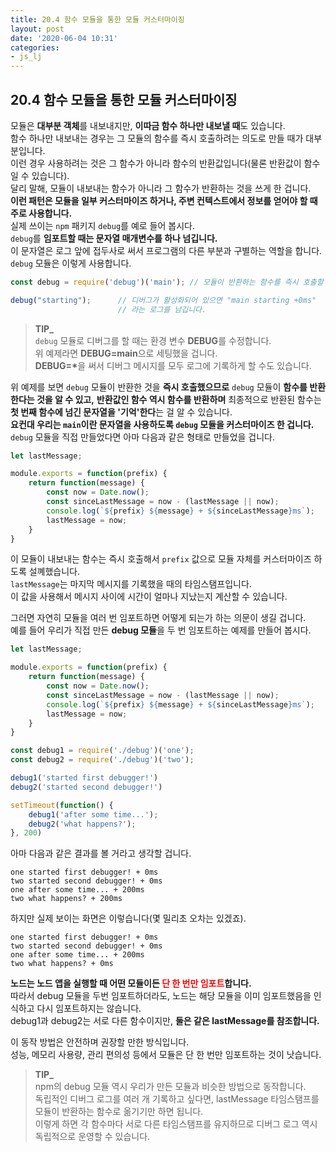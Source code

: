 ```yaml
---
title: 20.4 함수 모듈을 통한 모듈 커스터마이징
layout: post
date: '2020-06-04 10:31'
categories:
- js_lj
---
```


## 20.4 함수 모듈을 통한 모듈 커스터마이징

모듈은 **대부분 객체**를 내보내지만, **이따금 함수 하나만 내보낼 때**도 있습니다.  
함수 하나만 내보내는 경우는 그 모듈의 함수를 즉시 호출하려는 의도로 만들 때가 대부분입니다.  
이런 경우 사용하려는 것은 그 함수가 아니라 함수의 반환값입니다(물론 반환값이 함수일 수 있습니다).  
달리 말해, 모듈이 내보내는 함수가 아니라 그 함수가 반환하는 것을 쓰게 한 겁니다.  
**이런 패턴은 모듈을 일부 커스터마이즈 하거나, 주변 컨텍스트에서 정보를 얻어야 할 때 주로 사용합니다.**  
실제 쓰이는 `npm` 패키지 `debug`를 예로 들어 봅시다.  
`debug`를 **임포트할 때는 문자열 매개변수를 하나 넘깁니다.**  
이 문자열은 로그 앞에 접두사로 써서 프로그램의 다른 부분과 구별하는 역할을 합니다.  
`debug` 모듈은 이렇게 사용합니다.

```javascript
const debug = require('debug')('main'); // 모듈이 반환하는 함수를 즉시 호출할 수 있습니다.

debug("starting");      // 디버그가 활성화되어 있으면 "main starting +0ms"
                        // 라는 로그를 남깁니다.
```

>**TIP_**  
>`debug` 모듈로 디버그를 할 때는 환경 변수 **DEBUG**를 수정합니다.  
>위 예제라면 **DEBUG=main**으로 세팅했을 겁니다.  
><strong>DEBUG=*</strong>을 써서 디버그 메시지를 모두 로그에 기록하게 할 수도 있습니다.

위 예제를 보면 `debug` 모듈이 반환한 것을 **즉시 호출했으므로** `debug` 모듈이 **함수를 반환한다는 것을 알 수 있고,** 
**반환값인 함수 역시 함수를 반환하며** 최종적으로 반환된 함수는 **첫 번째 함수에 넘긴 문자열을 '기억'한다**는 걸 알 수 있습니다.  
**요컨대 우리는 `main`이란 문자열을 사용하도록 `debug` 모듈을 커스터마이즈 한 겁니다.**  
`debug` 모듈을 직접 만들었다면 아마 다음과 같은 형태로 만들었을 겁니다. 

```javascript
let lastMessage;

module.exports = function(prefix) {
    return function(message) {
        const now = Date.now();
        const sinceLastMessage = now - (lastMessage || now);
        console.log(`${prefix} ${message} + ${sinceLastMessage}ms`);
        lastMessage = now;
    }
}
```

이 모듈이 내보내는 함수는 즉시 호출해서 `prefix` 값으로 모듈 자체를 커스터마이즈 하도록 설꼐했습니다.  
`lastMessage`는 마지막 메시지를 기록했을 때의 타임스탬프입니다.  
이 값을 사용해서 메시지 사이에 시간이 얼마나 지났는지 계산할 수 있습니다.

그러면 자연히 모듈을 여러 번 임포트하면 어떻게 되는가 하는 의문이 생길 겁니다.  
예를 들어 우리가 직접 만든 **debug 모듈**을 두 번 임포트하는 예제를 만들어 봅시다.

```javascript
let lastMessage;

module.exports = function(prefix) {
    return function(message) {
        const now = Date.now();
        const sinceLastMessage = now - (lastMessage || now);
        console.log(`${prefix} ${message} + ${sinceLastMessage}ms`);
        lastMessage = now;
    }
}

const debug1 = require('./debug')('one');
const debug2 = require('./debug')('two');

debug1('started first debugger!')
debug2('started second debugger!')

setTimeout(function() {
    debug1('after some time...');
    debug2('what happens?');
}, 200)
```

아마 다음과 같은 결과를 볼 거라고 생각할 겁니다.

```text
one started first debugger! + 0ms
two started second debugger! + 0ms
one after some time... + 200ms
two what happens? + 200ms
```

하지만 실제 보이는 화면은 이렇습니다(몇 밀리초 오차는 있겠죠).

```text
one started first debugger! + 0ms
two started second debugger! + 0ms
one after some time... + 200ms
two what happens? + 0ms
```

**노드는 노드 앱을 실행할 때 어떤 모듈이든 <span style="color:red">단 한 번만 임포트</span>합니다.**  
따라서 debug 모듈을 두번 임포트하더라도, 노드는 해당 모듈을 이미 임포트했음을 인식하고 다시 임포트하지는 않습니다.  
debug1과 debug2는 서로 다른 함수이지만, **둘은 같은 lastMessage를 참조합니다.**

이 동작 방법은 안전하며 권장할 만한 방식입니다.  
성능, 메모리 사용량, 관리 편의성 등에서 모듈은 단 한 번만 임포트하는 것이 낫습니다.

>**TIP_**  
>npm의 debug 모듈 역시 우리가 만든 모듈과 비슷한 방법으로 동작합니다.  
>독립적인 디버그 로그를 여러 개 기록하고 싶다면, lastMessage 타임스탬프를 모듈이 반환하는 함수로 옮기기만 하면 됩니다.  
>이렇게 하면 각 함수마다 서로 다른 타임스탬프를 유지하므로 디버그 로그 역시 독립적으로 운영할 수 있습니다.